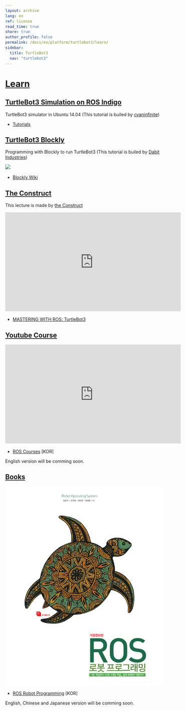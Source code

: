 ```yaml
---
layout: archive
lang: en
ref: license
read_time: true
share: true
author_profile: false
permalink: /docs/en/platform/turtlebot3/learn/
sidebar:
  title: TurtleBot3
  nav: "turtlebot3"
---
```


<div style="counter-reset: h1 22"></div>

# [Learn](#learn)

## [TurtleBot3 Simulation on ROS Indigo](#turtlebot3-simulation-on-ros-indigo)

TurtleBot3 simulator in Ubuntu 14.04 (This tutorial is builed by [cyaninfinite](http://cyaninfinite.com))

  - [Tutorials](http://cyaninfinite.com/tutorials/installing-tb3-simulator-in-ubuntu14-04/)

## [TurtleBot3 Blockly](#turtlebot3-blockly)

Programming with Blockly to run TurtleBot3 (This tutorial is builed by [Dabit Industries](https://dabit.industries/))

![](/assets/images/platform/turtlebot3/learn/turn_lr_deg.gif)

 - [Blockly Wiki](https://turtlebot-3-blockly-wiki.readthedocs.io/en/latest/)

## [The Construct](#the-construct)

This lecture is made by [the Construct](http://www.theconstructsim.com/)

<iframe width="560" height="315" src="https://www.youtube.com/embed/y54BWXInJDQ" frameborder="0" allow="autoplay; encrypted-media" allowfullscreen></iframe>

  - [MASTERING WITH ROS: TurtleBot3](http://www.theconstructsim.com/construct-learn-develop-robots-using-ros/robotigniteacademy_learnros/ros-courses-library/mastering-with-ros-turtlebot3/)

## [Youtube Course](#youtube-course)

<iframe width="560" height="315" src="https://www.youtube.com/embed/rV-POzbzoHc" frameborder="0" allow="autoplay; encrypted-media" allowfullscreen></iframe>

  - [ROS Courses](https://www.youtube.com/watch?v=ot_D9N-H4lQ&list=PLRG6WP3c31_VIFtFAxSke2NG_DumVZPgw) [KOR]
  
  English version will be comming soon.

## [Books](#books)

![](/assets/images/platform/turtlebot3/learn/ros_robot_programming.png)

  - [ROS Robot Programming](http://book.naver.com/bookdb/book_detail.nhn?bid=12443870) [KOR]

   English, Chinese and Japanese version will be comming soon.
